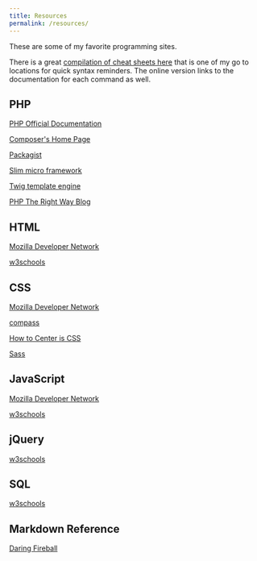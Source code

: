 ```yaml
---
title: Resources
permalink: /resources/
---
```


These are some of my favorite programming sites.

There is a great [compilation of cheat sheets here](http://overapi.com) that is one of my go to locations for quick syntax reminders.  The online version links to the documentation for each command as well.

PHP
---

[PHP Official Documentation](http://php.net)

[Composer's Home Page](https://getcomposer.org)

[Packagist](https://packagist.org)

[Slim micro framework](http://www.slimframework.com)

[Twig template engine](http://twig.sensiolabs.org/)

[PHP The Right Way Blog](http://phptherightway.com)

HTML
----

[Mozilla Developer Network](https://developer.mozilla.org/en-US/docs/Web/HTML/Reference)

[w3schools](http://www.w3schools.com/tags/default.asp)

CSS
---

[Mozilla Developer Network](https://developer.mozilla.org/en-US/docs/Web/CSS/Reference)

[compass](http://compass-style.org/)

[How to Center is CSS](http://howtocenterincss.com/)

[Sass](http://sass-lang.com/)

JavaScript
----------

[Mozilla Developer Network](https://developer.mozilla.org/en-US/docs/Web/JavaScript/Reference)

[w3schools](http://www.w3schools.com/js/default.asp)

jQuery
------

[w3schools](http://www.w3schools.com/jquery/default.asp)

SQL
---

[w3schools](http://www.w3schools.com/sql/default.asp)

Markdown Reference
------------------

[Daring Fireball](http://daringfireball.net/projects/markdown/basics)